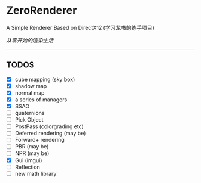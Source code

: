 # ZeroRenderer

A Simple Renderer Based on DirectX12 (学习龙书的练手项目)

*从零开始的渲染生活*

---

## TODOS
- [x] cube mapping (sky box)
- [x] shadow map
- [x] normal map
- [x] a series of managers
- [x] SSAO
- [ ] quaternions
- [ ] Pick Object
- [ ] PostPass (colorgrading etc)
- [ ] Deferred rendering (may be)
- [ ] Forward+ rendering
- [ ] PBR (may be)
- [ ] NPR (may be)
- [x] Gui (imgui)
- [ ] Reflection
- [ ] new math library
